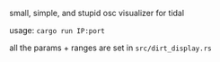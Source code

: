 small, simple, and stupid osc visualizer for tidal

usage: `cargo run IP:port`

all the params + ranges are set in `src/dirt_display.rs`
